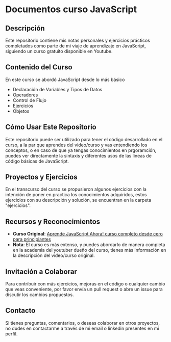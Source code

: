 # Documentos curso JavaScript

## Descripción
Este repositorio contiene mis notas personales y ejercicios prácticos completados como parte de mi viaje de aprendizaje en JavaScript, siguiendo un curso gratuito disponible en Youtube.

## Contenido del Curso
En este curso se abordó JavaScript desde lo más básico

- Declaración de Variables y Tipos de Datos
- Operadores
- Control de Flujo
- Ejercicios
- Objetos

## Cómo Usar Este Repositorio
Este repositorio puede ser utilizado para tener el código desarrollado en el curso, a la par que aprendes del video/curso y vas entendiendo los conceptos, o en caso de que ya tengas conocimientos en prgoramción, puedes ver directamente la sintaxis y diferentes usos de las lineas de código básicas de JavaScript. 


## Proyectos y Ejercicios
En el transcurso del curso se propusieron algunos ejercicios con la intención de poner en practica los conocimientos adquiridos, estos ejercicios con su descripción y solución, se encuentran en la carpeta "ejercicios".


## Recursos y Reconocimientos
- **Curso Original**: [Aprende JavaScript Ahora! curso completo desde cero para principiantes](https://www.youtube.com/watch?v=QoC4RxNIs5M&t=10229s)
- **Nota**: El curso es más extenso, y puedes abordarlo de manera completa en la academia del youtuber dueño del curso, tienes más información en la descripción del video/curso original.

## Invitación a Colaborar
Para contribuir con más ejercicios, mejoras en el código o cualquier cambio que veas conveniente, por favor envía un pull request o abre un issue para discutir los cambios propuestos.

## Contacto
Si tienes preguntas, comentarios, o deseas colaborar en otros proyectos, no dudes en contactarme a través de mi email o linkedin presentes en mi perfil.
